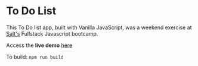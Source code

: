 # To Do List

This To Do list app, built with Vanilla JavaScript, was a weekend exercise at [Salt's](https://www.salt.study/our-hubs/amsterdam) Fullstack Javascript bootcamp.

Access the **live demo** [here](https://todo.auramendez.com/)

To build:
`npm run build`
